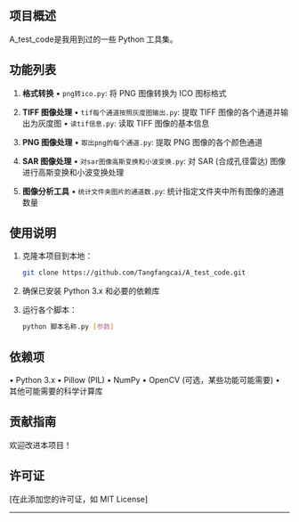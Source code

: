 ## 项目概述

A_test_code是我用到过的一些 Python 工具集。

## 功能列表

1. **格式转换**
   • `png转ico.py`: 将 PNG 图像转换为 ICO 图标格式

2. **TIFF 图像处理**
   • `tif每个通道按照灰度图输出.py`: 提取 TIFF 图像的各个通道并输出为灰度图
   • `读tif信息.py`: 读取 TIFF 图像的基本信息

3. **PNG 图像处理**
   • `取出png的每个通道.py`: 提取 PNG 图像的各个颜色通道

4. **SAR 图像处理**
   • `对sar图像高斯变换和小波变换.py`: 对 SAR (合成孔径雷达) 图像进行高斯变换和小波变换处理

5. **图像分析工具**
   • `统计文件夹图片的通道数.py`: 统计指定文件夹中所有图像的通道数量

## 使用说明

1. 克隆本项目到本地：
   ```bash
   git clone https://github.com/Tangfangcai/A_test_code.git
   ```

2. 确保已安装 Python 3.x 和必要的依赖库

3. 运行各个脚本：
   ```bash
   python 脚本名称.py [参数]
   ```

## 依赖项

• Python 3.x
• Pillow (PIL)
• NumPy
• OpenCV (可选，某些功能可能需要)
• 其他可能需要的科学计算库

## 贡献指南

欢迎改进本项目！

## 许可证

[在此添加您的许可证，如 MIT License]

---


